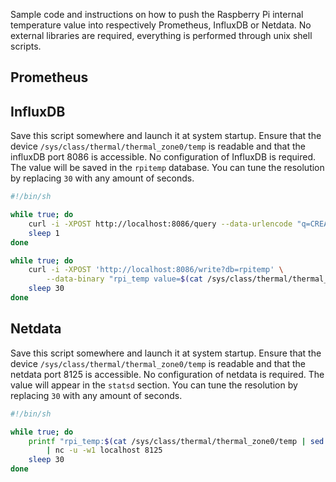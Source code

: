 Sample code and instructions on how to push the Raspberry Pi internal temperature value into respectively Prometheus, InfluxDB or Netdata. No external libraries are required, everything is performed through unix shell scripts.

## Prometheus

## InfluxDB

Save this script somewhere and launch it at system startup. Ensure that the device `/sys/class/thermal/thermal_zone0/temp` is readable and that the influxDB port 8086 is accessible. No configuration of InfluxDB is required. The value will be saved in the `rpitemp` database. You can tune the resolution by replacing `30` with any amount of seconds.

```bash
#!/bin/sh

while true; do
    curl -i -XPOST http://localhost:8086/query --data-urlencode "q=CREATE DATABASE rpitemp" && break
    sleep 1
done

while true; do
    curl -i -XPOST 'http://localhost:8086/write?db=rpitemp' \
        --data-binary "rpi_temp value=$(cat /sys/class/thermal/thermal_zone0/temp | sed 's/\([0-9]\{2\}\)/\1./')"
    sleep 30
done
```

## Netdata

Save this script somewhere and launch it at system startup. Ensure that the device `/sys/class/thermal/thermal_zone0/temp` is readable and that the netdata port 8125 is accessible. No configuration of netdata is required. The value will appear in the `statsd` section. You can tune the resolution by replacing `30` with any amount of seconds.

```bash
#!/bin/sh

while true; do
    printf "rpi_temp:$(cat /sys/class/thermal/thermal_zone0/temp | sed 's/\([0-9]\{2\}\)/\1./')|g\n" \
        | nc -u -w1 localhost 8125
    sleep 30
done
```
